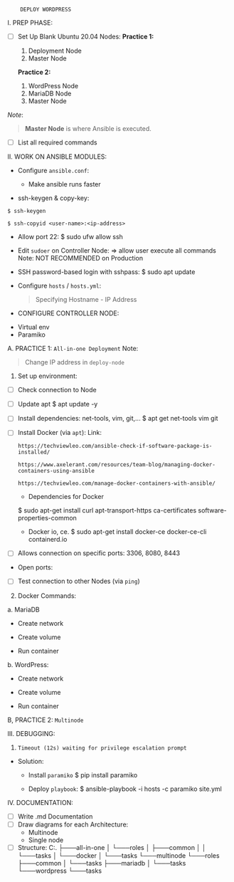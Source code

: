 		DEPLOY WORDPRESS

I. PREP PHASE:

- [ ] Set Up Blank Ubuntu 20.04 Nodes:
	**Practice 1:**
	1. Deployment Node
	2. Master Node

	**Practice 2:**
	1. WordPress Node
	2. MariaDB Node
	3. Master Node


*Note*:
> **Master Node** is where Ansible is executed.

- [ ] List all required commands


II. WORK ON ANSIBLE MODULES:
- Configure `ansible.conf`:
	+ Make ansible runs faster

- ssh-keygen & copy-key:
````
$ ssh-keygen

$ ssh-copyid <user-name>:<ip-address>
````

- Allow port 22:
$ sudo ufw allow ssh

- Edit `sudoer` on Controller Node:
=> allow user execute all commands
	Note: NOT RECOMMENDED on Production
<user> 

- SSH password-based login with sshpass:
$ sudo apt update

- Configure `hosts` / `hosts.yml`:
	> Specifying Hostname - IP Address


* CONFIGURE CONTROLLER NODE:
- Virtual env
- Paramiko

A. PRACTICE 1: `All-in-one Deployment`
Note:
> Change IP address in `deploy-node`

1. Set up environment:
- [ ] Check connection to Node  

- [ ] Update apt
	$ apt update -y

- [ ] Install dependencies: net-tools, vim, git,...
	$ apt get net-tools vim git 

- [ ] Install Docker (via `apt`):
	Link:
	````
	https://techviewleo.com/ansible-check-if-software-package-is-installed/
	````
		
	````
	https://www.axelerant.com/resources/team-blog/managing-docker-containers-using-ansible
	`````

	````
	https://techviewleo.com/manage-docker-containers-with-ansible/
	````


	+ Dependencies for Docker 

	$ sudo apt-get install curl apt-transport-https ca-certificates software-properties-common

	+ Docker io, ce. 
	$ sudo apt-get install docker-ce docker-ce-cli containerd.io

- [ ] Allows connection on specific ports: 3306, 8080, 8443
+ Open ports:
	

- [ ] Test connection to other Nodes (via `ping`)

2. Docker Commands:

a. MariaDB 
- Create network

- Create volume

- Run container

b. WordPress:
- Create network

- Create volume

- Run container

B, PRACTICE 2: `Multinode`


III. DEBUGGING:
1. `Timeout (12s) waiting for privilege escalation prompt`
- Solution:
	+ Install `paramiko`
	$ pip install paramiko
	
	+ Deploy `playbook`:
	$ ansible-playbook -i hosts -c paramiko site.yml

IV. DOCUMENTATION:
- [ ] Write .md Documentation
- [ ] Draw diagrams for each Architecture:
	+ Multinode 
	+ Single node
- [ ] Structure:
	C:.
├───all-in-one
│   └───roles
│       ├───common
│       │   └───tasks
│       └───docker
│           └───tasks
└───multinode
    └───roles
        ├───common
        │   └───tasks
        ├───mariadb
        │   └───tasks
        └───wordpress
            └───tasks
